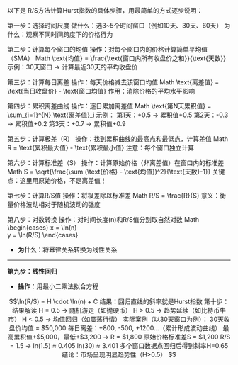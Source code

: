 以下是 R/S方法计算Hurst指数的具体步骤，用最简单的方式逐步说明：

第一步：选择时间尺度
做什么：选3~5个时间窗口（例如10天、30天、60天）
为什么：观察不同时间跨度下的价格行为

第二步：计算每个窗口的均值
操作：对每个窗口内的价格计算简单平均值（SMA）
Math
\text{均值} = \frac{\text{窗口内所有收盘价之和}}{\text{天数}}
示例：30天窗口 → 计算最近30天的平均收盘价


第三步：计算每日离差
操作：每天价格减去该窗口均值
Math
\text{离差值} = \text{当日收盘价} - \text{窗口均值}
作用：消除价格的平均水平影响


第四步：累积离差曲线
操作：逐日累加离差值
Math
\text{第N天累积值} = \sum_{i=1}^{N} \text{离差值}_i
示例： 第1天：+0.5 → 累积值+0.5 第2天：-0.3 → 累积值+0.2 第3天：+0.7 → 累积值+0.9


第五步：计算极差（R）
操作：找到累积曲线的最高点和最低点，计算差值
Math
R = \text{累积最大值} - \text{累积最小值}
注意：每个窗口独立计算

第六步：计算标准差（S）
操作：计算原始价格（非离差值）在窗口内的标准差
Math
S = \sqrt{\frac{\sum (\text{价格} - \text{均值})^2}{\text{天数}-1}}
关键点：这里用原始价格，不是离差值！

第七步：计算R/S值
操作：将极差除以标准差
Math
R/S = \frac{R}{S}
意义：衡量价格波动相对于随机波动的强度

第八步：对数转换
操作：对时间长度(n)和R/S值分别取自然对数
Math
\begin{cases}
x = \ln(n) \
y = \ln(R/S)
\end{cases}

 - **为什么**：将幂律关系转换为线性关系

---

 **第九步：线性回归**
- **操作**：用最小二乘法拟合方程
```math
\ln(R/S) = H \cdot \ln(n) + C
结果：回归直线的斜率就是Hurst指数
第十步：结果解读
H = 0.5 → 随机游走（如抛硬币）
H > 0.5 → 趋势延续（如比特币牛市）
H < 0.5 → 均值回归（如震荡行情）
实际案例（以30天窗口为例）：
30天收盘价均值 = $50,000
每日离差：+800, -500, +1200...（累计形成波动曲线）
最高累积值+$5,000，最低+$3,200 → R = $1,800
原始价格标准差S = $1,200
R/S = 1.5 → ln(1.5) ≈ 0.405
ln(30) ≈ 3.401
多个窗口数据点回归后得到斜率H=0.65
结论：市场呈现明显趋势性（H>0.5）
